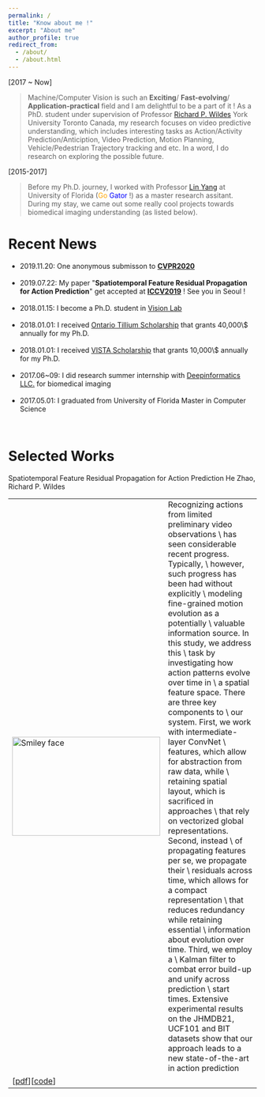 ```yaml
---
permalink: /
title: "Know about me !"
excerpt: "About me"
author_profile: true
redirect_from: 
  - /about/
  - /about.html
---
```


[2017 ~ Now]
> Machine/Computer Vision is such an <b>Exciting</b>/ <b>Fast-evolving</b>/ <b>Application-practical</b> field and I am delightful to be a part of it ! As a PhD. student under supervision of Professor <a href="http://www.cse.yorku.ca/~wildes/">Richard P. Wildes</a> York University Toronto Canada, my research focuses on video predictive understanding, which includes interesting tasks as Action/Activity Prediction/Anticiption, Video Prediction, Motion Planning, Vehicle/Pedestrian Trajectory tracking and etc. In a word, I do research on exploring the possible future.

[2015-2017]
> Before my Ph.D. journey, I worked with Professor <a href='https://www.bme.ufl.edu/labs/yang/'> Lin Yang</a> at University of Florida (<font color='orange'>Go</font> <font color='blue'>Gator</font> !) as a master research assitant. During my stay, we came out some really cool projects towards biomedical imaging understanding (as listed below). 

# Recent News
<div id='list_scroll'>
    <nav>
        <ul>
            <li> 2019.11.20: One anonymous submisson to <a href='http://openaccess.thecvf.com/ICCV2019.py'><b>CVPR2020</b></a></li>
            <br />
            <li> 2019.07.22: My paper "<b>Spatiotemporal Feature Residual Propagation for Action Prediction</b>" get accepted at <a href='http://openaccess.thecvf.com/ICCV2019.py'><b>ICCV2019</b></a> ! See you in Seoul ! </li>
            <br />
            <li> 2018.01.15: I become a Ph.D. student in <a href='http://vision.eecs.yorku.ca/main/'>Vision Lab</a> </li>
            <br />
            <li> 2018.01.01: I received <a href='https://gradstudies.yorku.ca/current-students/student-finances/funding-awards/ots/'>Ontario Tillium Scholarship</a> that grants 40,000\$ annually for my Ph.D. </li>
            <br />
            <li> 2018.01.01: I received <a href='https://vista.info.yorku.ca/opportunities/doctoral-scholarships/'>VISTA Scholarship</a> that grants 10,000\$ annually for my Ph.D. </li>
            <br />
            <li> 2017.06~09: I did research summer internship with <a href='http://deepinformatics.com.cn/'>Deepinformatics LLC.</a> for biomedical imaging </li>
            <br />
            <li> 2017.05.01: I graduated from University of Florida Master in Computer Science</li>
        </ul>
    </nav>
</div>
<br />

# Selected Works
<table style='background-color:transparent'>
    <tbody>
        <tr>
            Spatiotemporal Feature Residual Propagation for Action Prediction
        </tr>
        <tr>
            He Zhao, Richard P. Wildes
        </tr>
        <tr>
            <td>
                <img src="https://github.com/JoeHEZHAO/JoeHEZHAO.github.io/tree/master/images/ICCV2019.png" alt="Smiley face" width=300, height=200 />
            </td>
            <td>
                Recognizing actions from limited preliminary video observations \
                has seen considerable recent progress. Typically, \
                however, such progress has been had without explicitly \
                modeling fine-grained motion evolution as a potentially \
                valuable information source. In this study, we address this \
                task by investigating how action patterns evolve over time in \
                a spatial feature space. There are three key components to \
                our system. First, we work with intermediate-layer ConvNet \
                features, which allow for abstraction from raw data, while \
                retaining spatial layout, which is sacrificed in approaches \
                that rely on vectorized global representations. Second, instead \
                of propagating features per se, we propagate their \
                residuals across time, which allows for a compact representation \
                that reduces redundancy while retaining essential \
                information about evolution over time. Third, we employ a \
                Kalman filter to combat error build-up and unify across prediction \
                start times. Extensive experimental results on the JHMDB21, UCF101 and BIT datasets show that our approach leads to a new state-of-the-art in action prediction
            </td>
        </tr>
        <tr>
            <td>
                [<a href='http://openaccess.thecvf.com/content_ICCV_2019/papers/Zhao_Spatiotemporal_Feature_Residual_Propagation_for_Action_Prediction_ICCV_2019_paper.pdf'>pdf</a>][<a href='JoeHEZHAO.github'>code</a>]
            </td>
        </tr>
    </tbody>
</table>

